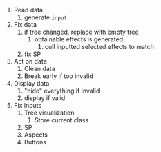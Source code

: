1. Read data
	1. generate `input`
2. Fix data
	1. if tree changed, replace with empty tree
		1. obtainable effects is generated
			1. cull inputted selected effects to match
	2. fix SP
3. Act on data
	1. Clean data
	2. Break early if too invalid
4. Display data
	1. "hide" everything if invalid
	2. display if valid
5. Fix inputs
	1. Tree visualization
		1. Store current class
	2. SP
	3. Aspects
	4. Buttons
